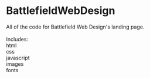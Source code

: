 BattlefieldWebDesign
====================
All of the code for Battlefield Web Design's landing page. <br>
<br>
Includes:<br>
html <br>
css <br>
javascript <br>
images <br>
fonts <br>
